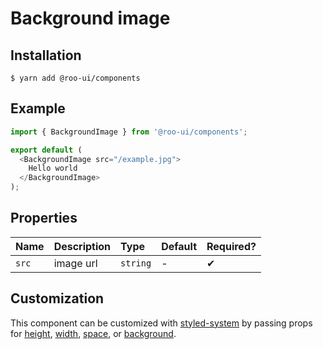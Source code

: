 # Background image

<!-- STORY -->

## Installation

```shell
$ yarn add @roo-ui/components
```

## Example

```js
import { BackgroundImage } from '@roo-ui/components';

export default (
  <BackgroundImage src="/example.jpg">
    Hello world
  </BackgroundImage>
);
```

## Properties

| Name  | Description | Type     | Default | Required? |
|:------|:------------|:---------|:--------|:----------|
| `src` | image url   | `string` | -       | ✔︎         |

## Customization

This component can be customized with [styled-system](https://jxnblk.com/styled-system/) by passing props for [height](https://github.com/jxnblk/styled-system/blob/v2.2.5/README.md#layout), [width](https://github.com/jxnblk/styled-system/blob/v2.2.5/README.md#width-responsive),
[space](https://github.com/jxnblk/styled-system/blob/v2.2.5/README.md#space-responsive), or
[background](https://github.com/jxnblk/styled-system/blob/v2.2.5/README.md#misc).
